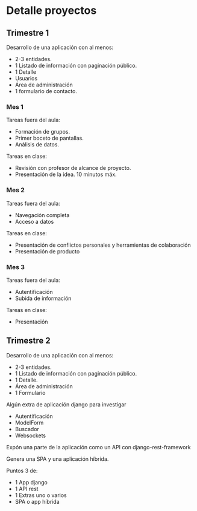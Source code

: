 # Detalle proyectos

## Trimestre 1

Desarrollo de una aplicación con al menos:

- 2-3 entidades.
- 1 Listado de información con paginación público.
- 1 Detalle
- Usuarios
- Área de administración
- 1 formulario de contacto.


### Mes 1

Tareas fuera del aula:

- Formación de grupos.
- Primer boceto de pantallas.
- Análisis de datos.

Tareas en clase:
- Revisión con profesor de alcance de proyecto.
- Presentación de la idea. 10 minutos máx.

### Mes 2

Tareas fuera del aula:
- Navegación completa
- Acceso a datos

Tareas en clase:
- Presentación de conflictos personales y herramientas de colaboración
- Presentación de producto

### Mes 3

Tareas fuera del aula:
- Autentificación
- Subida de información

Tareas en clase:
- Presentación


## Trimestre 2

Desarrollo de una aplicación con al menos:

- 2-3 entidades.
- 1 Listado de información con paginación público.
- 1 Detalle.
- Área de administración
- 1 Formulario

Algún extra de aplicación django para investigar

- Autentificación
- ModelForm
- Buscador
- Websockets

Expón una parte de la aplicación como un API con django-rest-framework

Genera una SPA y una aplicación híbrida.

Puntos 3 de:

- 1 App django
- 1 API rest
- 1 Extras uno o varios
- SPA o app híbrida 